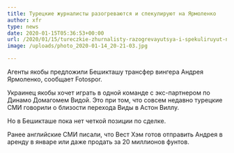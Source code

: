 ```yaml
---
title: Турецкие журналисты разогреваются и спекулируют на Ярмоленко
author: xfr
type: news
date: 2020-01-15T05:36:53+00:00
url: /2020/01/15/tureczkie-zhurnalisty-razogrevayutsya-i-spekuliruyut-na-yarmolenko/
image: /uploads/photo_2020-01-14_20-21-03.jpg

---
```

Агенты якобы предложили Бешикташу трансфер вингера Андрея Ярмоленко, сообщает Fotospor.

Украинец якобы хочет играть в одной команде с экс-партнером по Динамо Домагомем Видой. Это при том, что совсем недавно турецкие СМИ говорили о близости перехода Виды в Астон Виллу.

Но в Бешикташе пока нет четкой позиции по сделке.

Ранее английские СМИ писали, что Вест Хэм готов отправить Андрея в аренду в январе или даже продать за 20 миллионов фунтов.